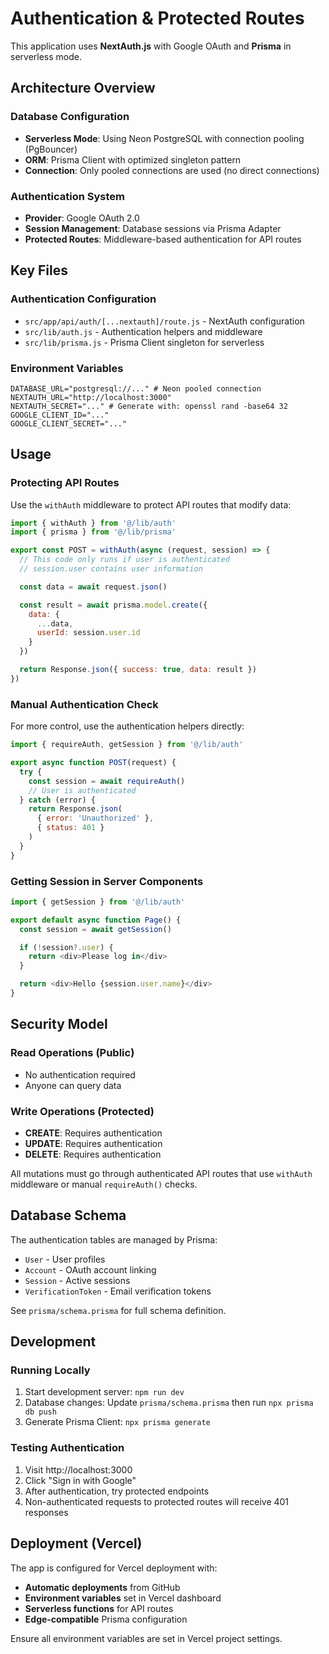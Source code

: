# Authentication & Protected Routes

This application uses **NextAuth.js** with Google OAuth and **Prisma** in serverless mode.

## Architecture Overview

### Database Configuration

- **Serverless Mode**: Using Neon PostgreSQL with connection pooling (PgBouncer)
- **ORM**: Prisma Client with optimized singleton pattern
- **Connection**: Only pooled connections are used (no direct connections)

### Authentication System

- **Provider**: Google OAuth 2.0
- **Session Management**: Database sessions via Prisma Adapter
- **Protected Routes**: Middleware-based authentication for API routes

## Key Files

### Authentication Configuration

- `src/app/api/auth/[...nextauth]/route.js` - NextAuth configuration
- `src/lib/auth.js` - Authentication helpers and middleware
- `src/lib/prisma.js` - Prisma Client singleton for serverless

### Environment Variables

```env
DATABASE_URL="postgresql://..." # Neon pooled connection
NEXTAUTH_URL="http://localhost:3000"
NEXTAUTH_SECRET="..." # Generate with: openssl rand -base64 32
GOOGLE_CLIENT_ID="..."
GOOGLE_CLIENT_SECRET="..."
```

## Usage

### Protecting API Routes

Use the `withAuth` middleware to protect API routes that modify data:

```javascript
import { withAuth } from '@/lib/auth'
import { prisma } from '@/lib/prisma'

export const POST = withAuth(async (request, session) => {
  // This code only runs if user is authenticated
  // session.user contains user information

  const data = await request.json()

  const result = await prisma.model.create({
    data: {
      ...data,
      userId: session.user.id
    }
  })

  return Response.json({ success: true, data: result })
})
```

### Manual Authentication Check

For more control, use the authentication helpers directly:

```javascript
import { requireAuth, getSession } from '@/lib/auth'

export async function POST(request) {
  try {
    const session = await requireAuth()
    // User is authenticated
  } catch (error) {
    return Response.json(
      { error: 'Unauthorized' },
      { status: 401 }
    )
  }
}
```

### Getting Session in Server Components

```javascript
import { getSession } from '@/lib/auth'

export default async function Page() {
  const session = await getSession()

  if (!session?.user) {
    return <div>Please log in</div>
  }

  return <div>Hello {session.user.name}</div>
}
```

## Security Model

### Read Operations (Public)
- No authentication required
- Anyone can query data

### Write Operations (Protected)
- **CREATE**: Requires authentication
- **UPDATE**: Requires authentication
- **DELETE**: Requires authentication

All mutations must go through authenticated API routes that use `withAuth` middleware or manual `requireAuth()` checks.

## Database Schema

The authentication tables are managed by Prisma:

- `User` - User profiles
- `Account` - OAuth account linking
- `Session` - Active sessions
- `VerificationToken` - Email verification tokens

See `prisma/schema.prisma` for full schema definition.

## Development

### Running Locally

1. Start development server: `npm run dev`
2. Database changes: Update `prisma/schema.prisma` then run `npx prisma db push`
3. Generate Prisma Client: `npx prisma generate`

### Testing Authentication

1. Visit http://localhost:3000
2. Click "Sign in with Google"
3. After authentication, try protected endpoints
4. Non-authenticated requests to protected routes will receive 401 responses

## Deployment (Vercel)

The app is configured for Vercel deployment with:

- **Automatic deployments** from GitHub
- **Environment variables** set in Vercel dashboard
- **Serverless functions** for API routes
- **Edge-compatible** Prisma configuration

Ensure all environment variables are set in Vercel project settings.
